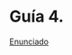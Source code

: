 # Guía 4.

[Enunciado](https://docs.google.com/document/d/1Ow38_XkhEaFFVt6s1ew3tV4DBH7q_59A/preview)
